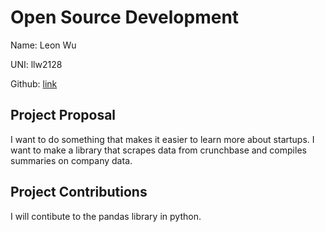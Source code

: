 # Open Source Development

Name: Leon Wu

UNI: llw2128

Github: [link](https://github.com/llw2128)


## Project Proposal
I want to do something that makes it easier to learn more about startups. I want to make a library that scrapes data from crunchbase and compiles summaries on company data.

## Project Contributions
I will contibute to the pandas library in python.
